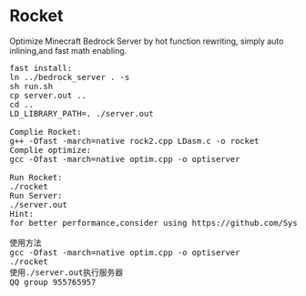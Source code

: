 # Rocket
Optimize Minecraft Bedrock Server by hot function rewriting, simply auto inlining,and fast math enabling.
<pre>
fast install:
ln ../bedrock_server . -s
sh run.sh
cp server.out ..
cd ..
LD_LIBRARY_PATH=. ./server.out

Complie Rocket:
g++ -Ofast -march=native rock2.cpp LDasm.c -o rocket
Complie optimize:
gcc -Ofast -march=native optim.cpp -o optiserver

Run Rocket:
./rocket
Run Server:
./server.out
Hint:
for better performance,consider using https://github.com/Sysca11/bdlauncher with "opti.so"

使用方法
gcc -Ofast -march=native optim.cpp -o optiserver
./rocket
使用./server.out执行服务器
QQ group 955765957

</pre>
